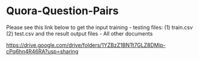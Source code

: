 # Quora-Question-Pairs

Please see this link below to get the input training - testing files: (1) train.csv (2) test.csv
and the result output files - All other documents

https://drive.google.com/drive/folders/1YZBzZ1BNTt7GLZ8DMip-cPq6hn4R46RA?usp=sharing
